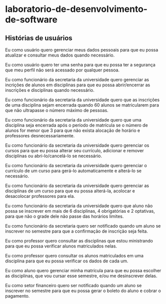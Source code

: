 # laboratorio-de-desenvolvimento-de-software

## Histórias de usuários

Eu como usuário quero gerenciar meus dados pessoais para que eu possa atualizar e consultar meus dados quando necessário.

Eu como usuário quero ter uma senha para que eu possa ter a segurança que meu perfil não será acessado por qualquer pessoa.

Eu como funcionário da secretaria da universidade quero gerenciar as incrições de alunos em disciplinas para que eu possa abrir/encerrar as inscrições e disciplinas quando necessário.

Eu como funcionário da secretaria da universidade quero que as inscrições de uma disciplina sejam encerrada quando 60 alunos se matricularem para que não ultrapasse o número máximo de pessoas.

Eu como funcionário da secretaria da universidade quero que uma disciplina seja encerrada após o período de matrícula se o número de alunos for menor que 3 para que não exista alocação de horário e professores desnecessariamente.

Eu como funcionário da secretaria da universidade quero gerenciar os cursos para que eu possa alterar seu currículo, adicionar e remover disciplinas ou abri-lo/cancelá-lo se necessário.

Eu como funcionário da secretaria da universidade quero gerenciar o currículo de um curso para gerá-lo automaticamente e alterá-lo se necessário.

Eu como funcionário da secretaria da universidade quero gerenciar as disciplinas de um curso para que eu possa alterá-la, acolocar e desacolocar professores para ela.

Eu como funcionário da secretaria da universidade quero que aluno não possa se inscrever em mais de 6 disciplinas, 4 obrigatórias e 2 optativas, para que não o grade dele não passe das horários limites.

Eu como funcionário da secretaria quero ser notificado quando um aluno se inscrever no semestre para que a confirmação de inscrição seja feita.

Eu como professor quero consultar as disciplinas que estou ministrando para que eu possa verificar alunos matriculados nelas.

Eu como professor quero consultar os alunos matriculados em uma disciplina para que eu possa verificar os dados de cada um.

Eu como aluno quero gerenciar minha matrícula para que eu possa escolher as disciplinas, que vou cursar esse semestre, e/ou me desinscrever delas.

Eu como setor financeiro quero ser notificado quando um aluno se inscrever no semestre para que eu possa gerar o boleto do aluno e cobrar o pagamento.
